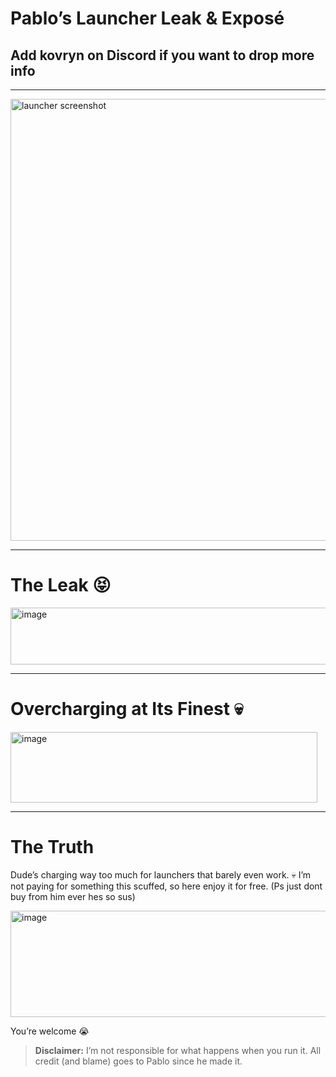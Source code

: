# Pablo’s Launcher Leak & Exposé

## Add **kovryn** on Discord if you want to drop more info

---

<img width="1292" height="707" alt="launcher screenshot" src="https://github.com/user-attachments/assets/5fd7dfaa-4663-4f9e-ba03-8134ba0a2b8c" />

---

# The Leak 😝

<img width="927" height="91" alt="image" src="https://github.com/user-attachments/assets/684907d8-058c-4908-ba43-3360ad2a7c5e" />

---

# Overcharging at Its Finest 💀

<img width="491" height="113" alt="image" src="https://github.com/user-attachments/assets/bca6ef69-fd75-4f8c-b2db-26fc6484bbc3" />

---

# The Truth

Dude’s charging way too much for launchers that barely even work. 💀
I’m not paying for something this scuffed, so here enjoy it for free. 
(Ps just dont buy from him ever hes so sus)

<img width="1071" height="170" alt="image" src="https://github.com/user-attachments/assets/f678ab10-9444-4a71-b178-27c456cfea5d" />


You’re welcome 😭

> **Disclaimer:** I’m not responsible for what happens when you run it.
> All credit (and blame) goes to Pablo since he made it.
